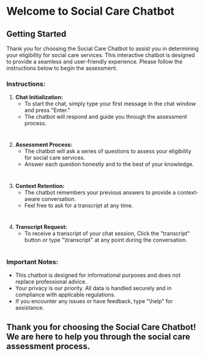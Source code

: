 # Welcome to Social Care Chatbot

## Getting Started

Thank you for choosing the Social Care Chatbot to assist you in determining your eligibility for social care services. This interactive chatbot is designed to provide a seamless and user-friendly experience. Please follow the instructions below to begin the assessment.

### Instructions:

1. **Chat Initialization:**
   - To start the chat, simply type your first message in the chat window and press "Enter."
   - The chatbot will respond and guide you through the assessment process.
#
2. **Assessment Process:**
   - The chatbot will ask a series of questions to assess your eligibility for social care services.
   - Answer each question honestly and to the best of your knowledge.
#
3. **Context Retention:**
   - The chatbot remembers your previous answers to provide a context-aware conversation.
   - Feel free to ask for a transcript at any time.
#
4. **Transcript Request:**
   - To receive a transcript of your chat session, Click the "transcript" button or type "\transcript" at any point during the conversation.
#
### Important Notes:

- This chatbot is designed for informational purposes and does not replace professional advice.
- Your privacy is our priority. All data is handled securely and in compliance with applicable regulations.
- If you encounter any issues or have feedback, type "\help" for assistance.

## Thank you for choosing the Social Care Chatbot! We are here to help you through the social care assessment process.